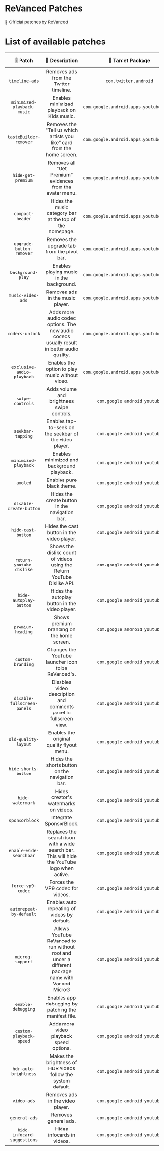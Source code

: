 # ReVanced Patches

🧩 Official patches by ReVanced

# List of available patches

| 💊 Patch | 📜 Description | 🎯 Target Package | 🏹 Target Version |
|:--------:|:--------------:|:-----------------:|:-----------------:|
| `timeline-ads` | Removes ads from the Twitter timeline. | `com.twitter.android` | all |
| `minimized-playback-music` | Enables minimized playback on Kids music. | `com.google.android.apps.youtube.music` | 5.14.53 |
| `tasteBuilder-remover` | Removes the "Tell us which artists you like" card from the home screen. | `com.google.android.apps.youtube.music` | 5.14.53 |
| `hide-get-premium` | Removes all "Get Premium" evidences from the avatar menu. | `com.google.android.apps.youtube.music` | 5.14.53 |
| `compact-header` | Hides the music category bar at the top of the homepage. | `com.google.android.apps.youtube.music` | 5.14.53 |
| `upgrade-button-remover` | Removes the upgrade tab from the pivot bar. | `com.google.android.apps.youtube.music` | 5.14.53 |
| `background-play` | Enables playing music in the background. | `com.google.android.apps.youtube.music` | 5.14.53 |
| `music-video-ads` | Removes ads in the music player. | `com.google.android.apps.youtube.music` | 5.14.53 |
| `codecs-unlock` | Adds more audio codec options. The new audio codecs usually result in better audio quality. | `com.google.android.apps.youtube.music` | 5.14.53 |
| `exclusive-audio-playback` | Enables the option to play music without video. | `com.google.android.apps.youtube.music` | 5.14.53 |
| `swipe-controls` | Adds volume and brightness swipe controls. | `com.google.android.youtube` | 17.28.34 |
| `seekbar-tapping` | Enables tap-to-seek on the seekbar of the video player. | `com.google.android.youtube` | 17.28.34 |
| `minimized-playback` | Enables minimized and background playback. | `com.google.android.youtube` | 17.28.34 |
| `amoled` | Enables pure black theme. | `com.google.android.youtube` | 17.28.34 |
| `disable-create-button` | Hides the create button in the navigation bar. | `com.google.android.youtube` | 17.28.34 |
| `hide-cast-button` | Hides the cast button in the video player. | `com.google.android.youtube` | all |
| `return-youtube-dislike` | Shows the dislike count of videos using the Return YouTube Dislike API. | `com.google.android.youtube` | 17.28.34 |
| `hide-autoplay-button` | Hides the autoplay button in the video player. | `com.google.android.youtube` | 17.28.34 |
| `premium-heading` | Shows premium branding on the home screen. | `com.google.android.youtube` | all |
| `custom-branding` | Changes the YouTube launcher icon to be ReVanced's. | `com.google.android.youtube` | all |
| `disable-fullscreen-panels` | Disables video description and comments panel in fullscreen view. | `com.google.android.youtube` | 17.28.34 |
| `old-quality-layout` | Enables the original quality flyout menu. | `com.google.android.youtube` | 17.28.34 |
| `hide-shorts-button` | Hides the shorts button on the navigation bar. | `com.google.android.youtube` | 17.28.34 |
| `hide-watermark` | Hides creator's watermarks on videos. | `com.google.android.youtube` | 17.28.34 |
| `sponsorblock` | Integrate SponsorBlock. | `com.google.android.youtube` | 17.28.34 |
| `enable-wide-searchbar` | Replaces the search icon with a wide search bar. This will hide the YouTube logo when active. | `com.google.android.youtube` | 17.28.34 |
| `force-vp9-codec` | Forces the VP9 codec for videos. | `com.google.android.youtube` | 17.28.34 |
| `autorepeat-by-default` | Enables auto repeating of videos by default. | `com.google.android.youtube` | 17.28.34 |
| `microg-support` | Allows YouTube ReVanced to run without root and under a different package name with Vanced MicroG | `com.google.android.youtube` | 17.28.34 |
| `enable-debugging` | Enables app debugging by patching the manifest file. | `com.google.android.youtube` | all |
| `custom-playback-speed` | Adds more video playback speed options. | `com.google.android.youtube` | 17.28.34 |
| `hdr-auto-brightness` | Makes the brightness of HDR videos follow the system default. | `com.google.android.youtube` | 17.28.34 |
| `video-ads` | Removes ads in the video player. | `com.google.android.youtube` | 17.28.34 |
| `general-ads` | Removes general ads. | `com.google.android.youtube` | 17.28.34 |
| `hide-infocard-suggestions` | Hides infocards in videos. | `com.google.android.youtube` | 17.28.34 |

